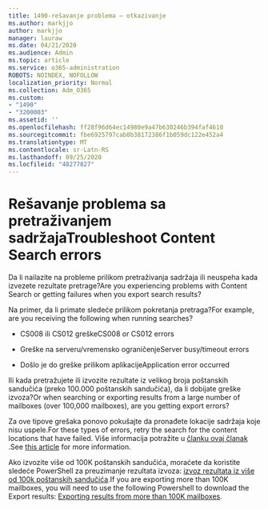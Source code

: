 ```yaml
---
title: 1490-rešavanje problema – otkazivanje
ms.author: markjjo
author: markjjo
manager: lauraw
ms.date: 04/21/2020
ms.audience: Admin
ms.topic: article
ms.service: o365-administration
ROBOTS: NOINDEX, NOFOLLOW
localization_priority: Normal
ms.collection: Adm_O365
ms.custom:
- "1490"
- "3200003"
ms.assetid: ''
ms.openlocfilehash: ff28f96d64ec14980e9a47b630246b394faf4610
ms.sourcegitcommit: fbe6925797cab0b38172386f1b059dc122e452a4
ms.translationtype: MT
ms.contentlocale: sr-Latn-RS
ms.lasthandoff: 09/25/2020
ms.locfileid: "48277827"
---
```

# <a name="troubleshoot-content-search-errors"></a><span data-ttu-id="18c1d-102">Rešavanje problema sa pretraživanjem sadržaja</span><span class="sxs-lookup"><span data-stu-id="18c1d-102">Troubleshoot Content Search errors</span></span>

<span data-ttu-id="18c1d-103">Da li nailazite na probleme prilikom pretraživanja sadržaja ili neuspeha kada izvezete rezultate pretrage?</span><span class="sxs-lookup"><span data-stu-id="18c1d-103">Are you experiencing problems with Content Search or getting failures when you export search results?</span></span>

<span data-ttu-id="18c1d-104">Na primer, da li primate sledeće prilikom pokretanja pretraga?</span><span class="sxs-lookup"><span data-stu-id="18c1d-104">For example, are you receiving the following when running searches?</span></span>

- <span data-ttu-id="18c1d-105">CS008 ili CS012 greške</span><span class="sxs-lookup"><span data-stu-id="18c1d-105">CS008 or CS012 errors</span></span>

- <span data-ttu-id="18c1d-106">Greške na serveru/vremensko ograničenje</span><span class="sxs-lookup"><span data-stu-id="18c1d-106">Server busy/timeout errors</span></span>

- <span data-ttu-id="18c1d-107">Došlo je do greške prilikom aplikacije</span><span class="sxs-lookup"><span data-stu-id="18c1d-107">Application error occurred</span></span>

<span data-ttu-id="18c1d-108">Ili kada pretražujete ili izvozite rezultate iz velikog broja poštanskih sandučića (preko 100.000 poštanskih sandučića), da li dobijate greške izvoza?</span><span class="sxs-lookup"><span data-stu-id="18c1d-108">Or when searching or exporting results from a large number of mailboxes (over 100,000 mailboxes), are you getting export errors?</span></span>

<span data-ttu-id="18c1d-109">Za ove tipove grešaka ponovo pokušajte da pronađete lokacije sadržaja koje nisu uspele.</span><span class="sxs-lookup"><span data-stu-id="18c1d-109">For these types of errors, retry the search for the content locations that have failed.</span></span> <span data-ttu-id="18c1d-110">Više informacija potražite u  [članku ovaj članak](https://docs.microsoft.com/microsoft-365/compliance/retry-failed-content-search) .</span><span class="sxs-lookup"><span data-stu-id="18c1d-110">See  [this article](https://docs.microsoft.com/microsoft-365/compliance/retry-failed-content-search) for more information.</span></span>

<span data-ttu-id="18c1d-111">Ako izvozite više od 100K poštanskih sandučića, moraćete da koristite sledeće PowerShell za preuzimanje rezultata izvoza:  [izvoz rezultata iz više od 100k poštanskih sandučića](https://docs.microsoft.com/microsoft-365/compliance/export-search-results?view=o365-worldwide%23exporting-results-from-more-than-100000-mailboxes).</span><span class="sxs-lookup"><span data-stu-id="18c1d-111">If you are exporting more than 100K mailboxes, you will need to use the following Powershell to download the Export results:  [Exporting results from more than 100K mailboxes](https://docs.microsoft.com/microsoft-365/compliance/export-search-results?view=o365-worldwide%23exporting-results-from-more-than-100000-mailboxes).</span></span>
